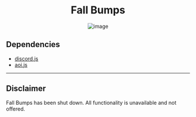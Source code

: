 <h1 align="center">Fall Bumps</h1>

<p align="center">
  <img src="https://github.com/user-attachments/assets/e5138d38-3b6e-4e97-8faf-b27fbac45b57" alt="image">
</p>

## Dependencies
* [discord.js](https://www.npmjs.com/package/discord.js)
* [aoi.js](https://www.npmjs.com/package/aoi.js)

---

## Disclaimer
Fall Bumps has been shut down. All functionality is unavailable and not offered.
